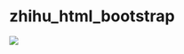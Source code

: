 ﻿# zhihu_html_bootstrap
![](http://g.hiphotos.baidu.com/image/pic/item/0df431adcbef76090d7789a527dda3cc7cd99e8f.jpg)
